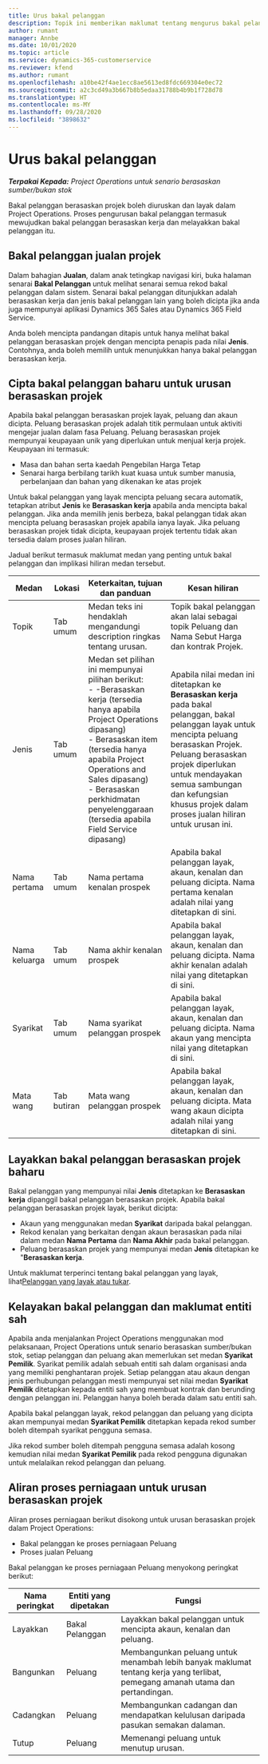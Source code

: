 ```yaml
---
title: Urus bakal pelanggan
description: Topik ini memberikan maklumat tentang mengurus bakal pelanggan berasaskan projek.
author: rumant
manager: Annbe
ms.date: 10/01/2020
ms.topic: article
ms.service: dynamics-365-customerservice
ms.reviewer: kfend
ms.author: rumant
ms.openlocfilehash: a10be42f4ae1ecc8ae5613ed8fdc669304e0ec72
ms.sourcegitcommit: a2c3cd49a3b667b8b5edaa31788b4b9b1f728d78
ms.translationtype: HT
ms.contentlocale: ms-MY
ms.lasthandoff: 09/28/2020
ms.locfileid: "3898632"
---
```

# <a name="manage-leads"></a>Urus bakal pelanggan

_**Terpakai Kepada:** Project Operations untuk senario berasaskan sumber/bukan stok_

Bakal pelanggan berasaskan projek boleh diuruskan dan layak dalam Project Operations. Proses pengurusan bakal pelanggan termasuk mewujudkan bakal pelanggan berasaskan kerja dan melayakkan bakal pelanggan itu. 

## <a name="project-sales-leads"></a>Bakal pelanggan jualan projek

Dalam bahagian **Jualan**, dalam anak tetingkap navigasi kiri, buka halaman senarai **Bakal Pelanggan** untuk melihat senarai semua rekod bakal pelanggan dalam sistem. Senarai bakal pelanggan ditunjukkan adalah berasaskan kerja dan jenis bakal pelanggan lain yang boleh dicipta jika anda juga mempunyai aplikasi Dynamics 365 Sales atau Dynamics 365 Field Service.

Anda boleh mencipta pandangan ditapis untuk hanya melihat bakal pelanggan berasaskan projek dengan mencipta penapis pada nilai **Jenis**. Contohnya, anda boleh memilih untuk menunjukkan hanya bakal pelanggan berasaskan kerja.

## <a name="create-a-new-lead-for-a-project-based-deal"></a>Cipta bakal pelanggan baharu untuk urusan berasaskan projek

Apabila bakal pelanggan berasaskan projek layak, peluang dan akaun dicipta. Peluang berasaskan projek adalah titik permulaan untuk aktiviti mengejar jualan dalam fasa Peluang. Peluang berasaskan projek mempunyai keupayaan unik yang diperlukan untuk menjual kerja projek. Keupayaan ini termasuk:

- Masa dan bahan serta kaedah Pengebilan Harga Tetap
- Senarai harga berbilang tarikh kuat kuasa untuk sumber manusia, perbelanjaan dan bahan yang dikenakan ke atas projek

Untuk bakal pelanggan yang layak mencipta peluang secara automatik, tetapkan atribut **Jenis** ke **Berasaskan kerja** apabila anda mencipta bakal pelanggan. Jika anda memilih jenis berbeza, bakal pelanggan tidak akan mencipta peluang berasaskan projek apabila ianya layak. Jika peluang berasaskan projek tidak dicipta, keupayaan projek tertentu tidak akan tersedia dalam proses jualan hiliran.

Jadual berikut termasuk maklumat medan yang penting untuk bakal pelanggan dan implikasi hiliran medan tersebut.
 
| **Medan** | **Lokasi** | **Keterkaitan, tujuan dan panduan** | **Kesan hiliran** |
| --- | --- | --- | --- |
| Topik | Tab umum | Medan teks ini hendaklah mengandungi description ringkas tentang urusan. | Topik bakal pelanggan akan lalai sebagai topik Peluang dan Nama Sebut Harga dan kontrak Projek. |
| Jenis | Tab umum | Medan set pilihan ini mempunyai pilihan berikut:</br>- -Berasaskan kerja (tersedia hanya apabila Project Operations dipasang)</br>- Berasaskan item (tersedia hanya apabila Project Operations and Sales dipasang)</br>- Berasaskan perkhidmatan penyelenggaraan (tersedia apabila Field Service dipasang) | Apabila nilai medan ini ditetapkan ke **Berasaskan kerja** pada bakal pelanggan, bakal pelanggan layak untuk mencipta peluang berasaskan Projek. Peluang berasaskan projek diperlukan untuk mendayakan semua sambungan dan kefungsian khusus projek dalam proses jualan hiliran untuk urusan ini. |
| Nama pertama | Tab umum | Nama pertama kenalan prospek | Apabila bakal pelanggan layak, akaun, kenalan dan peluang dicipta. Nama pertama kenalan adalah nilai yang ditetapkan di sini. |
| Nama keluarga | Tab umum | Nama akhir kenalan prospek | Apabila bakal pelanggan layak, akaun, kenalan dan peluang dicipta. Nama akhir kenalan adalah nilai yang ditetapkan di sini. |
| Syarikat | Tab umum | Nama syarikat pelanggan prospek | Apabila bakal pelanggan layak, akaun, kenalan dan peluang dicipta. Nama akaun yang mencipta nilai yang ditetapkan di sini. |
| Mata wang | Tab butiran | Mata wang pelanggan prospek | Apabila bakal pelanggan layak, akaun, kenalan dan peluang dicipta. Mata wang akaun dicipta adalah nilai yang ditetapkan di sini. |

## <a name="qualify-a-new-project-based-lead"></a>Layakkan bakal pelanggan berasaskan projek baharu

Bakal pelanggan yang mempunyai nilai **Jenis** ditetapkan ke **Berasaskan kerja** dipanggil bakal pelanggan berasaskan projek. Apabila bakal pelanggan berasaskan projek layak, berikut dicipta:

- Akaun yang menggunakan medan **Syarikat** daripada bakal pelanggan.
- Rekod kenalan yang berkaitan dengan akaun berasaskan pada nilai dalam medan **Nama Pertama** dan **Nama Akhir** pada bakal pelanggan.
- Peluang berasaskan projek yang mempunyai medan **Jenis** ditetapkan ke &quot;**Berasaskan kerja**.

Untuk maklumat terperinci tentang bakal pelanggan yang layak, lihat[Pelanggan yang layak atau tukar](https://docs.microsoft.com/dynamics365/sales-enterprise/qualify-lead-convert-opportunity-sales).

## <a name="lead-qualification-and-legal-entity-information"></a>Kelayakan bakal pelanggan dan maklumat entiti sah 

Apabila anda menjalankan Project Operations menggunakan mod pelaksanaan, Project Operations untuk senario berasaskan sumber/bukan stok, setiap pelanggan dan peluang akan memerlukan set medan **Syarikat Pemilik**. Syarikat pemilik adalah sebuah entiti sah dalam organisasi anda yang memiliki penghantaran projek. Setiap pelanggan atau akaun dengan jenis perhubungan pelanggan mesti mempunyai set nilai medan **Syarikat Pemilik** ditetapkan kepada entiti sah yang membuat kontrak dan berunding dengan pelanggan ini. Pelanggan hanya boleh berada dalam satu entiti sah.

Apabila bakal pelanggan layak, rekod pelanggan dan peluang yang dicipta akan mempunyai medan **Syarikat Pemilik** ditetapkan kepada rekod sumber boleh ditempah syarikat pengguna semasa.

Jika rekod sumber boleh ditempah pengguna semasa adalah kosong kemudian nilai medan **Syarikat Pemilik** pada rekod pengguna digunakan untuk melalaikan rekod pelanggan dan peluang.

## <a name="business-process-flow-for-project-based-deals"></a>Aliran proses perniagaan untuk urusan berasaskan projek

Aliran proses perniagaan berikut disokong untuk urusan berasaskan projek dalam Project Operations:

- Bakal pelanggan ke proses perniagaan Peluang
- Proses jualan Peluang

Bakal pelanggan ke proses perniagaan Peluang menyokong peringkat berikut:

| Nama peringkat | Entiti yang dipetakan | Fungsi |
| --- | --- | --- |
| Layakkan | Bakal Pelanggan | Layakkan bakal pelanggan untuk mencipta akaun, kenalan dan peluang. |
| Bangunkan | Peluang | Membangunkan peluang untuk menambah lebih banyak maklumat tentang kerja yang terlibat, pemegang amanah utama dan pertandingan. |
| Cadangkan | Peluang | Membangunkan cadangan dan mendapatkan kelulusan daripada pasukan semakan dalaman. |
| Tutup | Peluang | Memenangi peluang untuk menutup urusan. |
